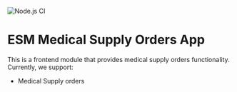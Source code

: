 ![Node.js CI](https://github.com/palladiumkenya/kenyaemr-esm-3.x/workflows/Node.js%20CI/badge.svg)

# ESM Medical Supply Orders App

This is a frontend module that provides medical supply orders functionality. Currently, we support:

- Medical Supply orders
